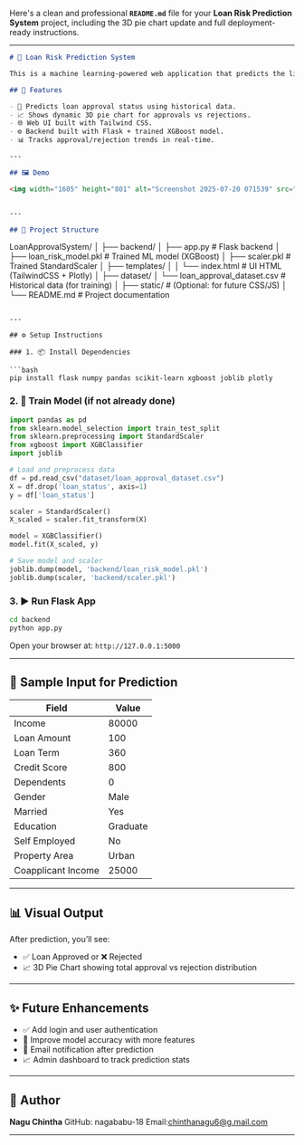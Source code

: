 Here's a clean and professional **`README.md`** file for your **Loan Risk Prediction System** project, including the 3D pie chart update and full deployment-ready instructions.

---

```markdown
# 🏦 Loan Risk Prediction System

This is a machine learning-powered web application that predicts the likelihood of a loan being approved based on user inputs. It also visually displays the percentage of approved vs rejected predictions using an interactive 3D pie chart.

## 🚀 Features

- 🔮 Predicts loan approval status using historical data.
- 📈 Shows dynamic 3D pie chart for approvals vs rejections.
- 🌐 Web UI built with Tailwind CSS.
- ⚙️ Backend built with Flask + trained XGBoost model.
- 📊 Tracks approval/rejection trends in real-time.

---

## 🖼️ Demo

<img width="1605" height="801" alt="Screenshot 2025-07-20 071539" src="https://github.com/user-attachments/assets/0408eecd-7bb9-4ddb-8b76-829d4dfdbae8" />


---

## 📁 Project Structure

```

LoanApprovalSystem/
│
├── backend/
│   ├── app.py                    # Flask backend
│   ├── loan\_risk\_model.pkl       # Trained ML model (XGBoost)
│   ├── scaler.pkl                # Trained StandardScaler
│   ├── templates/
│   │   └── index.html            # UI HTML (TailwindCSS + Plotly)
│
├── dataset/
│   └── loan\_approval\_dataset.csv # Historical data (for training)
│
├── static/                       # (Optional: for future CSS/JS)
│
└── README.md                     # Project documentation

````

---

## ⚙️ Setup Instructions

### 1. 📦 Install Dependencies

```bash
pip install flask numpy pandas scikit-learn xgboost joblib plotly
````

### 2. 🧠 Train Model (if not already done)

```python
import pandas as pd
from sklearn.model_selection import train_test_split
from sklearn.preprocessing import StandardScaler
from xgboost import XGBClassifier
import joblib

# Load and preprocess data
df = pd.read_csv("dataset/loan_approval_dataset.csv")
X = df.drop('loan_status', axis=1)
y = df['loan_status']

scaler = StandardScaler()
X_scaled = scaler.fit_transform(X)

model = XGBClassifier()
model.fit(X_scaled, y)

# Save model and scaler
joblib.dump(model, 'backend/loan_risk_model.pkl')
joblib.dump(scaler, 'backend/scaler.pkl')
```

### 3. ▶️ Run Flask App

```bash
cd backend
python app.py
```

Open your browser at: `http://127.0.0.1:5000`

---

## 🧪 Sample Input for Prediction

| Field              | Value    |
| ------------------ | -------- |
| Income             | 80000    |
| Loan Amount        | 100      |
| Loan Term          | 360      |
| Credit Score       | 800      |
| Dependents         | 0        |
| Gender             | Male     |
| Married            | Yes      |
| Education          | Graduate |
| Self Employed      | No       |
| Property Area      | Urban    |
| Coapplicant Income | 25000    |

---

## 📊 Visual Output

After prediction, you’ll see:

* ✅ Loan Approved or ❌ Rejected
* 📈 3D Pie Chart showing total approval vs rejection distribution

---

## ✨ Future Enhancements

* ✅ Add login and user authentication
* 🧠 Improve model accuracy with more features
* 📧 Email notification after prediction
* 📈 Admin dashboard to track prediction stats

---

## 📌 Author

**Nagu Chintha**
GitHub: nagababu-18
Email:chinthanagu6@g.mail.com

---

